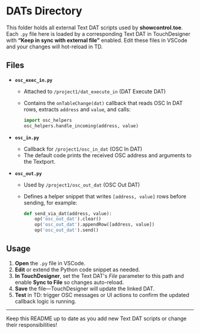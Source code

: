 # DATs Directory

This folder holds all external Text DAT scripts used by **showcontrol.toe**. Each `.py` file here is loaded by a corresponding Text DAT in TouchDesigner with **“Keep in sync with external file”** enabled. Edit these files in VSCode and your changes will hot-reload in TD.

## Files

- **`osc_exec_in.py`**
  - Attached to `/project1/dat_execute_in` (DAT Execute DAT)  
  - Contains the `onTableChange(dat)` callback that reads OSC In DAT rows, extracts `address` and `value`, and calls:

    ```python
    import osc_helpers
    osc_helpers.handle_incoming(address, value)
    ```

- **`osc_in.py`**
  - Callback for `/project1/osc_in_dat` (OSC In DAT)
  - The default code prints the received OSC address and arguments to the Textport.

- **`osc_out.py`**
  - Used by `/project1/osc_out_dat` (OSC Out DAT)  
  - Defines a helper snippet that writes `[address, value]` rows before sending, for example:

    ```python
    def send_via_dat(address, value):
        op('osc_out_dat').clear()
        op('osc_out_dat').appendRow([address, value])
        op('osc_out_dat').send()
    ```

## Usage

1. **Open** the `.py` file in VSCode.
2. **Edit** or extend the Python code snippet as needed.
3. **In TouchDesigner**, set the Text DAT's *File* parameter to this path and enable **Sync to File** so changes auto-reload.
4. **Save** the file—TouchDesigner will update the linked DAT.
5. **Test** in TD: trigger OSC messages or UI actions to confirm the updated callback logic is running.

---

Keep this README up to date as you add new Text DAT scripts or change their responsibilities!
